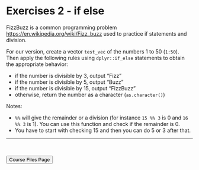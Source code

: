Exercises 2 - if else
================

FizzBuzz is a common programming problem
<https://en.wikipedia.org/wiki/Fizz_buzz> used to practice if statements
and division.

For our version, create a vector `test_vec` of the numbers 1 to 50
(`1:50`). Then apply the following rules using `dplyr::if_else`
statements to obtain the appropriate behavior:

-   if the number is divisible by 3, output “Fizz”
-   if the number is divisible by 5, output “Buzz”
-   if the number is divisible by 15, output “FizzBuzz”
-   otherwise, return the number as a character (`as.character()`)

Notes:  
- `%%` will give the remainder or a division (for instance `15 %% 3` is
0 and `16 %% 3` is 1). You can use this function and check if the
remainder is 0.  
- You have to start with checking 15 and then you can do 5 or 3 after
that.

<hr>

<br>

<a href = "https://jbpost2.github.io/Improving-R-Programs/CourseFiles.html"><button type="button">Course
Files Page</button></a>
